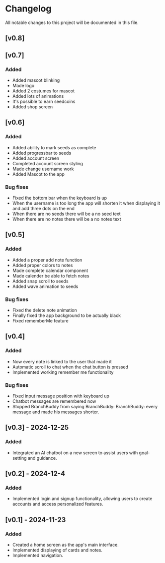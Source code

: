 # Changelog

All notable changes to this project will be documented in this file.

## [v0.8]

## [v0.7]
### Added
- Added mascot blinking
- Made logo
- Added 2 costumes for mascot
- Added lots of animations
- It's possible to earn seedcoins
- Added shop screen

## [v0.6]
### Added 
- Added ability to mark seeds as complete
- Added progressbar to seeds
- Added account screen
- Completed account screen styling
- Made change username work
- Added Mascot to the app

### Bug fixes
- Fixed the bottom bar when the keyboard is up
- When the username is too long the app will shorten it when displaying it and add three dots on the end
- When there are no seeds there will be a no seed text
- When there are no notes there will be a no notes text

## [v0.5]
### Added
- Added a proper add note function
- Added proper colors to notes
- Made complete calendar component
- Made calender be able to fetch notes
- Added snap scroll to seeds
- Added wave animation to seeds

### Bug fixes
- Fixed the delete note animation
- Finally fixed the app background to be actually black
- Fixed rememberMe feature


## [v0.4]
### Added
- Now every note is linked to the user that made it
- Automatic scroll to chat when the chat button is pressed
- Implemented working remember me functionality

### Bug fixes
- Fixed input message position with keyboard up
- Chatbot messages are remembered now
- Stopped BranchBuddy from saying BranchBuddy: BranchBuddy: every message and made his messages shorter.

## [v0.3] - 2024-12-25
### Added
- Integrated an AI chatbot on a new screen to assist users with goal-setting and guidance.

## [v0.2] - 2024-12-4
### Added
- Implemented login and signup functionality, allowing users to create accounts and access personalized features.

## [v0.1] - 2024-11-23
### Added
- Created a home screen as the app's main interface.
- Implemented displaying of cards and notes.
- Implemented navigation.
